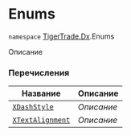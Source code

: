 
# Enums

`namespace` [TigerTrade.Dx](../TigerTrade.Dx.md).Enums

Описание


### Перечисления
| Название | Описание |
| --- | --- |
| [`XDashStyle`](./Enums/XDashStyle.cs.md) | *Описание* |
| [`XTextAlignment`](./Enums/XTextAlignment.cs.md) | *Описание* |
